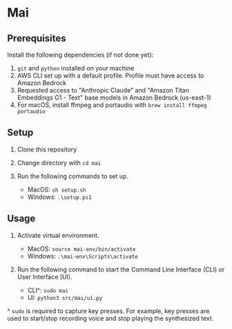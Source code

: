 # Mai

## Prerequisites

Install the following dependencies (if not done yet):

1. `git` and `python` installed on your machine
2. AWS CLI set up with a default profile. Profile must have access to Amazon Bedrock
3. Requested access to "Anthropic Claude" and "Amazon Titan Embeddings G1 - Text" base models in Amazon Bedrock (us-east-1)
4. For macOS, install ffmpeg and portaudio with `brew install ffmpeg portaudio`

## Setup

1. Clone this repository

2. Change directory with `cd mai`

3. Run the following commands to set up.

   - MacOS: `sh setup.sh`
   - Windows: `.\setup.ps1`

## Usage

1. Activate virtual environment.

   - MacOS: `source mai-env/bin/activate`
   - Windows: `.\mai-env\Scripts\activate`

2. Run the following command to start the Command Line Interface (CLI) or User Interface (UI).

   - CLI^: `sudo mai`
   - UI: `python3 src/mai/ui.py`

^ `sudo` is required to capture key presses. For example, key presses are used to start/stop recording voice and stop playing the synthesized text.
